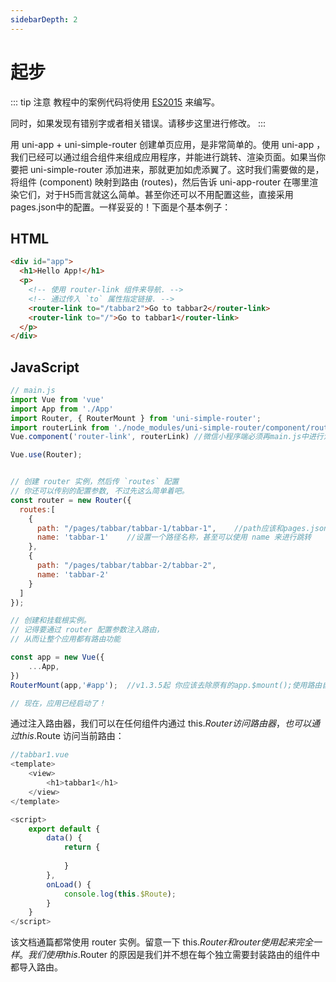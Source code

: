 ```yaml
---
sidebarDepth: 2
---
```


# 起步

::: tip 注意
教程中的案例代码将使用 [ES2015](https://github.com/lukehoban/es6features) 来编写。<br/>

同时，如果发现有错别字或者相关错误。请移步这里进行修改。
:::

用 uni-app + uni-simple-router 创建单页应用，是非常简单的。使用 uni-app ，我们已经可以通过组合组件来组成应用程序，并能进行跳转、渲染页面。如果当你要把 uni-simple-router 添加进来，那就更加如虎添翼了。这时我们需要做的是，将组件 (component) 映射到路由 (routes)，然后告诉 uni-app-router 在哪里渲染它们，对于H5而言就这么简单。甚至你还可以不用配置这些，直接采用pages.json中的配置。一样妥妥的！下面是个基本例子：

## HTML

``` html
<div id="app">
  <h1>Hello App!</h1>
  <p>
    <!-- 使用 router-link 组件来导航. -->
    <!-- 通过传入 `to` 属性指定链接. -->
    <router-link to="/tabbar2">Go to tabbar2</router-link>
    <router-link to="/">Go to tabbar1</router-link>
  </p>
</div>
```


## JavaScript

```js
// main.js
import Vue from 'vue'
import App from './App'
import Router, { RouterMount } from 'uni-simple-router';
import routerLink from './node_modules/uni-simple-router/component/router-link.vue'   
Vue.component('router-link', routerLink) //微信小程序端必须再main.js中进行注册组件

Vue.use(Router);


// 创建 router 实例，然后传 `routes` 配置
// 你还可以传别的配置参数, 不过先这么简单着吧。
const router = new Router({
  routes:[
    {
      path: "/pages/tabbar/tabbar-1/tabbar-1",    //path应该和pages.json中的路径匹配
      name: 'tabbar-1'    //设置一个路径名称，甚至可以使用 name 来进行跳转
    },
    {
      path: "/pages/tabbar/tabbar-2/tabbar-2",
      name: 'tabbar-2'
    }
  ]
});

// 创建和挂载根实例。
// 记得要通过 router 配置参数注入路由，
// 从而让整个应用都有路由功能

const app = new Vue({
    ...App,
})
RouterMount(app,'#app');  //v1.3.5起 你应该去除原有的app.$mount();使用路由自带的渲染方式

// 现在，应用已经启动了！
```

通过注入路由器，我们可以在任何组件内通过 this.$Router 访问路由器，也可以通过 this.$Route 访问当前路由：

```js
//tabbar1.vue
<template>
	<view>
		<h1>tabbar1</h1>
	</view>
</template>

<script>
	export default {
		data() {
			return {
				
			}
		},
		onLoad() {
			console.log(this.$Route);
		}
	}
</script>
```

该文档通篇都常使用 router 实例。留意一下 this.$Router 和 router 使用起来完全一样。我们使用 this.$Router 的原因是我们并不想在每个独立需要封装路由的组件中都导入路由。